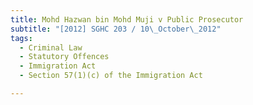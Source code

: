 ```yaml
---
title: Mohd Hazwan bin Mohd Muji v Public Prosecutor
subtitle: "[2012] SGHC 203 / 10\_October\_2012"
tags:
  - Criminal Law
  - Statutory Offences
  - Immigration Act
  - Section 57(1)(c) of the Immigration Act

---
```


